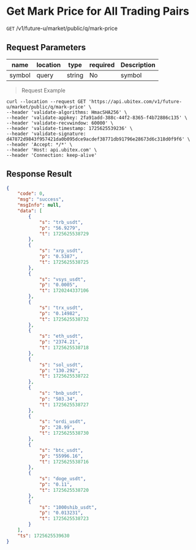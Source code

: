 # Get Mark Price for All Trading Pairs

`GET` /v1/future-u/market/public/q/mark-price

## Request Parameters

| name   | location  | type   | required | Description   |
| ------ | ----- | ------ | ---- | ------ |
| symbol | query | string | No   | symbol |


> Request Example

```shell
curl --location --request GET 'https://api.ubitex.com/v1/future-u/market/public/q/mark-price' \
--header 'validate-algorithms: HmacSHA256' \
--header 'validate-appkey: 2fa91add-388c-44f2-8365-f4b72886c135' \
--header 'validate-recvwindow: 60000' \
--header 'validate-timestamp: 1725625539236' \
--header 'validate-signature: d47872d9843f957421da0b095dce9acdef38771db91796e28673d6c318d0f9f6' \
--header 'Accept: */*' \
--header 'Host: api.ubitex.com' \
--header 'Connection: keep-alive'
```

## Response Result

```json
{
    "code": 0,
    "msg": "success",
    "msgInfo": null,
    "data": [
        {
            "s": "trb_usdt",
            "p": "56.9279",
            "t": 1725625538729
        },
        {
            "s": "xrp_usdt",
            "p": "0.5387",
            "t": 1725625538725
        },
        {
            "s": "vsys_usdt",
            "p": "0.0005",
            "t": 1720244337106
        },
        {
            "s": "trx_usdt",
            "p": "0.14982",
            "t": 1725625538732
        },
        {
            "s": "eth_usdt",
            "p": "2374.21",
            "t": 1725625538718
        },
        {
            "s": "sol_usdt",
            "p": "130.292",
            "t": 1725625538722
        },
        {
            "s": "bnb_usdt",
            "p": "503.34",
            "t": 1725625538727
        },
        {
            "s": "ordi_usdt",
            "p": "28.99",
            "t": 1725625538730
        },
        {
            "s": "btc_usdt",
            "p": "55996.16",
            "t": 1725625538716
        },
        {
            "s": "doge_usdt",
            "p": "0.11",
            "t": 1725625538720
        },
        {
            "s": "1000shib_usdt",
            "p": "0.013231",
            "t": 1725625538723
        }
    ],
    "ts": 1725625539630
}
```

